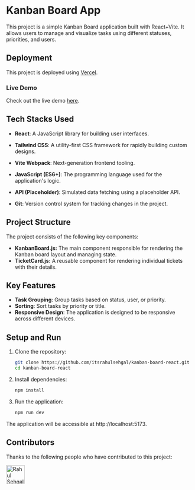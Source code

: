 # Kanban Board App

This project is a simple Kanban Board application built with React+Vite. It allows users to manage and visualize tasks using different statuses, priorities, and users.

## Deployment

This project is deployed using [Vercel](https://vercel.com/).

### Live Demo

Check out the live demo [here](https://kanban-board-app-ashy.vercel.app/).

## Tech Stacks Used

- **React**: A JavaScript library for building user interfaces.
- **Tailwind CSS**: A utility-first CSS framework for rapidly building custom designs.
- **Vite Webpack**: Next-generation frontend tooling.

- **JavaScript (ES6+)**: The programming language used for the application's logic.
- **API (Placeholder)**: Simulated data fetching using a placeholder API.
- **Git**: Version control system for tracking changes in the project.


## Project Structure

The project consists of the following key components:

- **KanbanBoard.js:** The main component responsible for rendering the Kanban board layout and managing state.
- **TicketCard.js:** A reusable component for rendering individual tickets with their details.

## Key Features

- **Task Grouping**: Group tasks based on status, user, or priority.
- **Sorting**: Sort tasks by priority or title.
- **Responsive Design**: The application is designed to be responsive across different devices.


## Setup and Run

1. Clone the repository:

   ```bash
   git clone https://github.com/itsrahulsehgal/kanban-board-react.git
   cd kanban-board-react 
   ```

2. Install dependencies:

    ```bash
    npm install
    ```
3. Run the application:

    ```bash
    npm run dev
    ```
The application will be accessible at http://localhost:5173.

## Contributors

Thanks to the following people who have contributed to this project:

<!-- Contributor list -->
<a href="https://github.com/itsrahulsehgal">
  <img src="https://avatars.githubusercontent.com/u/104090821?v=4" width="50" height="50" alt="Rahul Sehgal">
</a>
